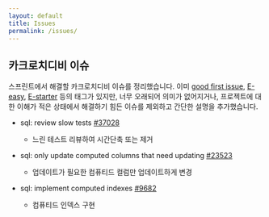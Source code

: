 ```yaml
---
layout: default
title: Issues
permalink: /issues/
---
```


## 카크로치디비 이슈

스프린트에서 해결할 카크로치디비 이슈를 정리했습니다. 이미 [good first issue](https://github.com/cockroachdb/cockroach/issues?q=is%3Aopen+is%3Aissue+label%3A%22good+first+issue%22), [E-easy](https://github.com/cockroachdb/cockroach/issues?q=is%3Aopen+is%3Aissue+label%3AE-easy), [E-starter](https://github.com/cockroachdb/cockroach/issues?q=is%3Aissue+is%3Aopen+label%3AE-starter) 등의 태그가 있지만, 너무 오래되어 의미가 없어지거나, 프로젝트에 대한 이해가 적은 상태에서 해결하기 힘든 이슈를 제외하고 간단한 설명을 추가했습니다.

- sql: review slow tests [#37028](https://github.com/cockroachdb/cockroach/issues/37028)
	- 느린 테스트 리뷰하여 시간단축 또는 제거

- sql: only update computed columns that need updating [#23523](https://github.com/cockroachdb/cockroach/issues/23523)
	- 업데이트가 필요한 컴퓨티드 컬럼만 업데이트하게 변경

- sql: implement computed indexes [#9682](https://github.com/cockroachdb/cockroach/issues/9682)
	- 컴퓨티드 인덱스 구현


